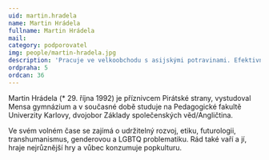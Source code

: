 ```yaml
---
uid: martin.hradela
name: Martin Hrádela
fullname: Martin Hrádela
mail: 
category: podporovatel
img: people/martin-hradela.jpg
description: 'Pracuje ve velkoobchodu s asijskými potravinami. Efektivní altruista. Proponent silné svobody slova.'
ordpraha: 5
ordcan: 36
---
```

Martin Hrádela (* 29. října 1992) je příznivcem Pirátské strany, vystudoval Mensa gymnázium a v současné době studuje na Pedagogické fakultě Univerzity Karlovy, dvojobor Základy společenských věd/Angličtina.

Ve svém volném čase se zajímá o udržitelný rozvoj, etiku, futurologii, transhumanismus, genderovou a LGBTQ problematiku. Rád také vaří a jí, hraje nejrůznější hry a vůbec konzumuje popkulturu.


